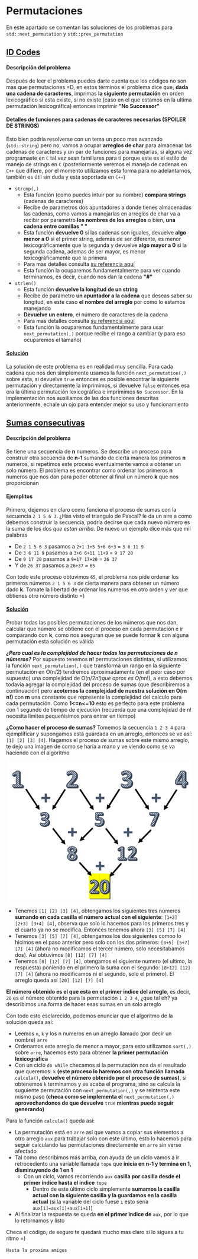 # Permutaciones
En este apartado se comentan las soluciones de los problemas para `std::next_permutation` y `std::prev_permutation`

## [ID Codes](https://onlinejudge.org/index.php?option=com_onlinejudge&Itemid=8&category=625&page=show_problem&problem=82)
#### Descripción del problema
Después de leer el problema puedes darte cuenta que los códigos no son mas que permutaciones =D, en estos términos el problema dice que, **dada una cadena de caracteres**, imprimas **la siguiente permutación** en orden lexicográfico si esta existe, si no existe (caso en el que estamos en la ultima permutación lexicográfica) entonces imprimir **"No Successor"**

#### Detalles de funciones para cadenas de caracteres necesarias (SPOILER DE STRINGS)
Esto bien podría resolverse con un tema un poco mas avanzado (`std::string`) pero no, vamos a ocupar **arreglos de char** para almacenar las cadenas de caracteres y un par de funciones para manejarlas, si alguna vez programaste en `C` tal vez sean familiares para ti porque este es el estilo de manejo de strings en `C` (posteriormente veremos el manejo de cadenas en `C++` que difiere, por el momento utilizamos esta forma para no adelantarnos, también es útil sin duda y esta soportada en `C++`)
+ `strcmp(,)`
	+ Esta función (como puedes intuir por su nombre) **compara strings** (cadenas de caracteres)
	+ Recibe de parametros dos apuntadores a donde tienes almacenadas las cadenas, como vamos a manejarlas en arreglos de char va a recibir por parametro **los nombres de los arreglos** o bien, **una cadena entre comillas " "**
	+ Esta función **devuelve 0** si las cadenas son iguales, devuelve **algo menor a 0** si el primer string, además de ser diferente, es menor lexicográficamente que la segunda y devuelve **algo mayor a 0** si la segunda cadena, ademas de ser mayor, es menor lexicográficamente que la primera
	+ Para mas detalles consulta [su referencia aquí](http://www.cplusplus.com/reference/cstring/strcmp/?kw=strcmp)
	+ Esta función la ocuparemos fundamentalmente para ver cuando terminamos, es decir, cuando nos dan la cadena **"#"**
+ `strlen()`
	+ Esta función **devuelve la longitud de un string**
	+ Recibe de parametro **un apuntador a la cadena** que deseas saber su longitud, en este caso **el nombre del arreglo** por como lo estamos manejando
	+ **Devuelve un entero**, el número de caracteres de la cadena
	+ Para mas detalles consulta [su referencia aquí](http://www.cplusplus.com/reference/cstring/strlen/?kw=strlen)
	+ Esta función la ocuparemos fundamentalmente para usar `next_permutation(,)` porque recibe el rango a cambiar (y para eso ocuparemos el tamaño)

#### [Solución](https://github.com/CPCESFM/Material-Apoyo-Tutoriales/blob/master/permutaciones/ID_Codes.cpp)
La solución de este problema es en realidad muy sencilla. Para cada cadena que nos den simplemente usamos la función `next_permutation(,)` sobre esta, si devuelve `true` entonces es posible encontrar la siguiente permutación y directamente la imprimimos, si devuelve `false` entonces esa era la última permutación lexicográfica e imprimimos `No Successor`. En la implementación nos auxiliamos de las dos funciones descritas anteriormente, echale un ojo para entender mejor su uso y funcionamiento

## [Sumas consecutivas](https://omegaup.com/arena/problem/sumasconsecutivas#problems)
#### Descripción del problema
Se tiene una secuencia de **n** numeros. Se describe un proceso para construir otra secuencia de **n-1** sumando de cierta manera los primeros **n** numeros, si repetimos este proceso eventualmente vamos a obtener un solo número. El problema es encontrar como ordenar los primeros **n** numeros que nos dan para poder obtener al final un número **k** que nos proporcionan

#### Ejemplitos
Primero, dejemos en claro como funciona el proceso de sumas con la secuencia `2 1 5 6 3`. ¿Has visto el triangulo de Pascal? le da un aire a como debemos construir la secuencia, podría decirse que cada nuevo número es la suma de los dos _que estan arriba_. De nuevo un ejemplo dice más que mil palabras

+ De `2 1 5 6 3` pasamos a `2+1 1+5 5+6 6+3` = `3 6 11 9`
+ De `3 6 11 9` pasamos a `3+6 6+11 11+9` = `9 17 20`
+ De `9 17 20` pasamos a `9+17 17+20` = `26 37`
+ Y de `26 37` pasamos a `26+37` = `65`

Con todo este proceso obtuvimos `65`, el problema nos pide ordenar los primeros números `2 1 5 6 3` de cierta manera para obtener un número dado **k**. Tomate la libertad de ordenar los numeros en otro orden y ver que obtienes otro número distinto =)

#### [Solución](https://github.com/CPCESFM/Material-Apoyo-Tutoriales/blob/master/permutaciones/Sumas_consecutivas.cpp)
Probar todas las posibles permutaciones de los números que nos dan, calcular que número se obtiene con el proceso en cada permutación e ir comparando con **k**, como nos aseguran que se puede formar **k** con alguna permutación esta solución es válida

**_¿Pero cual es la complejidad de hacer todas las permutaciones de n números?_** Por supuesto tenemos **n!** permutaciones distintas, si utilizamos la función `next_permutation(,)` que transforma un rango en la siguiente permutación en O(n/2) tendremos aproximadamente (en el peor caso por supuesto) una complejidad de O(n/2*n!)que aprox es O(n*n!), a esto debemos todavia agregar la complejidad del proceso de sumas (que describiremos a continuación) pero **acotemos la complejidad de nuestra solución en O(m n!)** con **m** una constante que represente la complejidad del calculo para cada permutación. Como **1<=n<=10** esto es perfecto para este problema con 1 segundo de tiempo de ejecución (recuerda que una complejidad de n! necesita limites pequeñisimos para entrar en tiempo)

**¿Como hacer el proceso de sumas?** Tomemos la secuencia `1 2 3 4` para ejemplificar y supongamos está guardada en un arreglo, entonces se ve así: `[1] [2] [3] [4]`. Hagamos el proceso de sumas sobre este mismo arreglo, te dejo una imagen de como se haría a mano y ve viendo como se va haciendo con el algoritmo

![](https://github.com/CPCESFM/Material-Apoyo-Tutoriales/blob/master/commun/sumas.jpg)

+ Tenemos `[1] [2] [3] [4]`, obtengamos los siguientes tres números **sumando en cada casilla el número actual con el siguiente**: `[1+2] [2+3] [3+4] [4]`, observa que solo lo hacemos para los primeros tres y el cuarto ya no se modifica. Entonces tenemos ahora `[3] [5] [7] [4]`
+ Tenemos `[3] [5] [7] [4]`, obtengamos los dos siguientes comoo lo hicimos en el paso anterior pero solo con los dos primeros: `[3+5] [5+7] [7] [4]` (ahora no modificamos el tercer número, solo necesitabamos dos). Así obtuvimos `[8] [12] [7] [4]`
+ Tenemos `[8] [12] [7] [4]`, otengamos el siguiente numero (el ultimo, la respuesta) poniendo en el primero la suma con el segundo: `[8+12] [12] [7] [4]` (ahora no modificamos ni el segundo, solo el primero). El arreglo queda así `[20] [12] [7] [4]`

**El número obtenido es el que esta en el primer indice del arreglo**, es decir, `20` es el número obtenido para la permutación `1 2 3 4`, ¿que tal eh? ya describimos una forma de hacer esas sumas en un solo arreglo

Con todo esto esclarecido, podemos enunciar que el algoritmo de la solución queda así:

+ Leemos `n`, `k` y los n numeros en un arreglo llamado (por decir un nombre) `arre`
+ Ordenamos este arreglo de menor a mayor, para esto utilizamos `sort(,)` sobre `arre`, hacemos esto para obtener **la primer permutación lexicográfica**
+ Con un ciclo `do while` checamos si la permutación nos da el resultado que queremos: `k` **(este proceso lo haremos con otra función llamada** `calcula()`**, devuelve el número obtenido por el proceso de sumas)**, si obtenemos `k` terminamos y se acaba el programa, sino se calcula la suguiente permutación con `next_permutation(,)` y se reintenta este mismo paso **(checa como se implementa el** `next_permutation(,)` **aprovechandonos de que devuelve** `true` **mientras puede seguir generando)**

Para la función `calcula()` queda así:

+ La permutación está en `arre` así que vamos a copiar sus elementos a otro arreglo `aux` para trabajar solo con este último, esto lo hacemos para seguir calculando las permutaciones directamente en `arre` sin verse afectado
+ Tal como describimos más arriba, con ayuda de un ciclo vamos a ir retrocediento una variable llamada `tope` que **inicia en n-1 y termina en 1, disminuyendo de 1 en 1**
	+ Con un ciclo, vamos recorriendo `aux` **casilla por casilla desde el primer indice hasta el indice** `tope`
		+ Dentro de este último ciclo simplemente **sumamos la casilla actual con la siguiente casilla y la guardamos en la casilla actual** (si la variable del ciclo fuese `i` esto sería `aux[i]=aux[i]+aux[i+1]`)
+ Al finalizar la respuesta se queda **en el primer indice de** `aux`, por lo que lo retornamos y listo

Checa el código, de seguro te quedará mucho mas claro si lo sigues a tu ritmo =)

`Hasta la proxima amigos`
